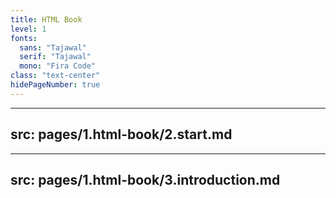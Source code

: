 ```yaml
---
title: HTML Book
level: 1
fonts:
  sans: "Tajawal"
  serif: "Tajawal"
  mono: "Fira Code"
class: "text-center"
hidePageNumber: true
---
```


---
src: pages/1.html-book/2.start.md
---
---
src: pages/1.html-book/3.introduction.md
---
